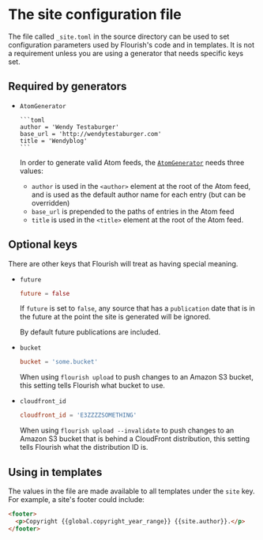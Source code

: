 # The site configuration file

The file called `_site.toml` in the source directory can be used to set
configuration parameters used by Flourish's code and in templates.
It is not a requirement unless you are using a generator that needs
specific keys set.


## Required by generators

  * `AtomGenerator`

        ```toml
        author = 'Wendy Testaburger'
        base_url = 'http://wendytestaburger.com'
        title = 'Wendyblog'
        ```

    In order to generate valid Atom feeds, the
    [`AtomGenerator`](/api-flourish-generators-atom/) needs three values:

      * `author` is used in the `<author>` element at the root of the
        Atom feed, and is used as the default author name for each
        entry (but can be overridden)
      * `base_url` is prepended to the paths of entries in the Atom
        feed
      * `title` is used in the `<title>` element at the root of the
        Atom feed.


## Optional keys

There are other keys that Flourish will treat as having special meaning.

  * `future`

    ```toml
    future = false
    ```

    If `future` is set to `false`, any source that has a `publication` date
    that is in the future at the point the site is generated will be ignored.

    By default future publications are included.

  * `bucket`

    ```toml
    bucket = 'some.bucket'
    ```

    When using `flourish upload` to push changes to an Amazon S3 bucket,
    this setting tells Flourish what bucket to use.

  * `cloudfront_id`

    ```toml
    cloudfront_id = 'E3ZZZZSOMETHING'
    ```

    When using `flourish upload --invalidate` to push changes to an Amazon
    S3 bucket that is behind a CloudFront distribution, this setting
    tells Flourish what the distribution ID is.

## Using in templates

The values in the file are made available to all templates under the `site`
key. For example, a site's footer could include:

```html
<footer>
  <p>Copyright {{global.copyright_year_range}} {{site.author}}.</p>
</footer>
```
